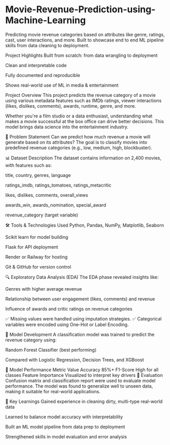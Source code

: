 # Movie-Revenue-Prediction-using-Machine-Learning
Predicting movie revenue categories based on attributes like genre, ratings, cast, user interactions, and more. Built to showcase end to end ML pipeline skills from data cleaning to deployment.

Project Highlights
Built from scratch: from data wrangling to deployment

Clean and interpretable code

Fully documented and reproducible

Shows real-world use of ML in media & entertainment

Project Overview
This project predicts the revenue category of a movie using various metadata features such as IMDb ratings, viewer interactions (likes, dislikes, comments), awards, runtime, genre, and more.

Whether you're a film studio or a data enthusiast, understanding what makes a movie successful at the box office can drive better decisions. This model brings data science into the entertainment industry.

📌 Problem Statement
Can we predict how much revenue a movie will generate based on its attributes?
The goal is to classify movies into predefined revenue categories (e.g., low, medium, high, blockbuster).

📊 Dataset Description
The dataset contains information on 2,400 movies, with features such as:

title, country, genres, language

ratings_imdb, ratings_tomatoes, ratings_metacritic

likes, dislikes, comments, overall_views

awards_win, awards_nomination, special_award

revenue_category (target variable)

🛠️ Tools & Technologies Used
Python, Pandas, NumPy, Matplotlib, Seaborn

Scikit learn for model building

Flask for API deployment

Render or Railway for hosting

Git & GitHub for version control

🔍 Exploratory Data Analysis (EDA)
The EDA phase revealed insights like:

Genres with higher average revenue

Relationship between user engagement (likes, comments) and revenue

Influence of awards and critic ratings on revenue categories

✅ Missing values were handled using imputation strategies.
✅ Categorical variables were encoded using One-Hot or Label Encoding.

🤖 Model Development
A classification model was trained to predict the revenue category using:

Random Forest Classifier (best performing)

Compared with Logistic Regression, Decision Trees, and XGBoost

🔧 Model Performance
Metric	Value
Accuracy	85%+
F1-Score	High for all classes
Feature Importance	Visualized to interpret key drivers
🧪 Evaluation
Confusion matrix and classification report were used to evaluate model performance. The model was found to generalize well to unseen data, making it suitable for real-world applications.

🧠 Key Learnings
Gained experience in cleaning dirty, multi-type real-world data

Learned to balance model accuracy with interpretability

Built an ML model pipeline from data prep to deployment

Strengthened skills in model evaluation and error analysis

